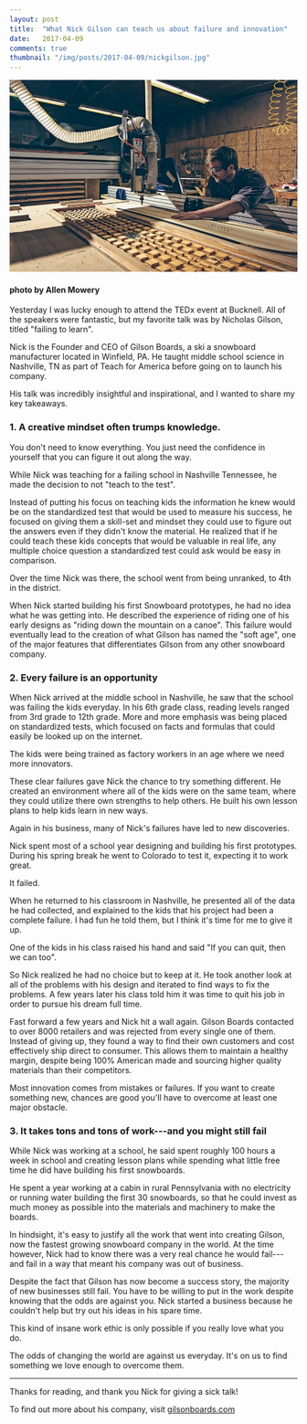 ```yaml
---
layout: post
title:  "What Nick Gilson can teach us about failure and innovation"
date:   2017-04-09
comments: true
thumbnail: "/img/posts/2017-04-09/nickgilson.jpg"
---
```

[banner]:/img/posts/2017-04-09/nickgilson.jpg

![alt text][banner]
#### photo by Allen Mowery

Yesterday I was lucky enough to attend the TEDx event at Bucknell.  All of the speakers were fantastic, but my favorite talk was by Nicholas Gilson, titled "failing to learn".

Nick is the Founder and CEO of Gilson Boards, a ski a snowboard manufacturer located in Winfield, PA.  He taught middle school science in Nashville, TN as part of Teach for America before going on to launch his company.

His talk was incredibly insightful and inspirational, and I wanted to share my key takeaways.

### 1. A creative mindset often trumps knowledge.

You don't need to know everything. You just need the confidence in yourself that you can figure it out along the way.

While Nick was teaching for a failing school in Nashville Tennessee, he made the decision
to not "teach to the test".

Instead of putting his focus on teaching kids the information he knew would be on
the standardized test that would be used to measure his success, he focused on giving them
a skill-set and mindset they could use to figure out the answers even if they didn't know
the material.  He realized that if he could teach these kids concepts that would be valuable in real life, any multiple choice question a standardized test could ask would be easy in comparison.

Over the time Nick was there, the school went from being unranked, to 4th in the district.

When Nick started building his first Snowboard prototypes, he had no idea what he was getting into.
He described the experience of riding one of his early designs
as "riding down the mountain on a canoe".  This failure would eventually lead to the creation of
what Gilson has named the "soft age", one of the major features that differentiates Gilson from any other
snowboard company.

### 2. Every failure is an opportunity

When Nick arrived at the middle school in Nashville, he saw that the school was failing the kids everyday.  In his 6th grade class, reading levels ranged from 3rd grade to 12th grade.  More and more emphasis was being placed on standardized tests, which focused on facts and formulas that could easily be looked up on the internet.

The kids were being trained as factory workers in an age where we need more innovators.

These clear failures gave Nick the chance to try something different.  He created an environment where all of the kids were on the same team, where they could utilize there own strengths to help others.  He built his own lesson plans to help kids learn in new ways.

Again in his business, many of Nick's failures have led to new discoveries.

Nick spent most of a school year designing and building his first prototypes. During his spring break he went to Colorado to test it, expecting it to work great.

It failed.

When he returned to his classroom in Nashville, he presented all of the data he had collected, and explained to the kids that his project had been a complete failure. I had fun he told them, but I think it's time for me to give it up.

One of the kids in his class raised his hand and said "If you can quit, then we can too".

So Nick realized he had no choice but to keep at it. He took another look at all of the problems with his design and iterated to find ways to fix the problems. A few years later his class told him it was time to quit his job in order to pursue his dream full time.

Fast forward a few years and Nick hit a wall again. Gilson Boards contacted to over 8000 retailers and was rejected from every single one of them.  Instead of giving up, they found a way to find
their own customers and cost effectively ship direct to consumer.  This allows them to maintain
a healthy margin, despite being 100% American made and sourcing higher quality materials than
their competitors.

Most innovation comes from mistakes or failures.  If you want to create something new, chances are good you'll have to overcome at least one major obstacle.

### 3. It takes tons and tons of work---and you might still fail

While Nick was working at a school, he said spent roughly 100 hours a week in school and creating lesson plans while spending what little free time he did have building his first snowboards.

He spent a year working at a cabin in rural Pennsylvania with no electricity or running water building the first 30 snowboards, so that he could invest as much money as possible into the materials and machinery to make the boards.

In hindsight, it's easy to justify all the work that went into creating Gilson, now the fastest growing snowboard company in the world.  At the time however, Nick had to know there was a very real chance he would fail---and fail in a way that meant his company was out of business.

Despite the fact that Gilson has now become a success story, the majority of new businesses still fail.  You have to be willing to put in the work despite knowing that the odds are against you.  Nick started a business because he couldn't help but try out his ideas in his spare time.

This kind of insane work ethic is only possible if you really love what you do.

The odds of changing the world are against us everyday.  It's on us to find something we love enough to overcome them.

_______
Thanks for reading, and thank you Nick for giving a sick talk!

To find out more about his company, visit [gilsonboards.com](http://www.gilsonboards.com/)
